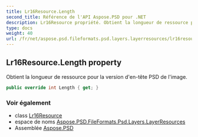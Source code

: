 ```yaml
---
title: Lr16Resource.Length
second_title: Référence de l'API Aspose.PSD pour .NET
description: Lr16Resource propriété. Obtient la longueur de ressource pour la version dentête PSD de limage.
type: docs
weight: 40
url: /fr/net/aspose.psd.fileformats.psd.layers.layerresources/lr16resource/length/
---
```

## Lr16Resource.Length property

Obtient la longueur de ressource pour la version d'en-tête PSD de l'image.

```csharp
public override int Length { get; }
```

### Voir également

* class [Lr16Resource](../)
* espace de noms [Aspose.PSD.FileFormats.Psd.Layers.LayerResources](../../lr16resource/)
* Assemblée [Aspose.PSD](../../../)


